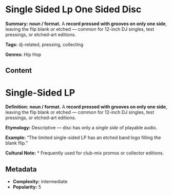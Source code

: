 # Single Sided Lp One Sided Disc

**Summary:** **noun / format.** A **record pressed with grooves on only one side**, leaving the flip blank or etched — common for 12-inch DJ singles, test pressings, or etched-art editions.

**Tags:** dj-related, pressing, collecting

**Genres:** Hip Hop

## Content

# Single-Sided LP

**Definition:** **noun / format.** A **record pressed with grooves on only one side**, leaving the flip blank or etched — common for 12-inch DJ singles, test pressings, or etched-art editions.

**Etymology:** Descriptive — disc has only a *single side* of playable audio.

**Example:** “The limited single-sided LP has an etched band logo filling the blank flip.”

**Cultural Note:** * Frequently used for club-mix promos or collector editions.

## Metadata

- **Complexity:** intermediate
- **Popularity:** 5
